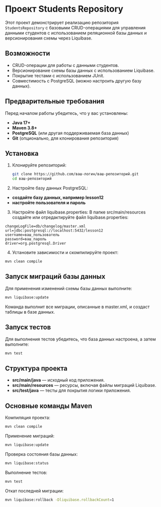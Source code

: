 # Проект Students Repository

Этот проект демонстрирует реализацию репозитория `StudentsRepository` с базовыми CRUD-операциями для управления данными студентов с использованием реляционной базы данных и версионирования схемы через Liquibase.

## Возможности

- CRUD-операции для работы с данными студентов.
- Версионирование схемы базы данных с использованием Liquibase.
- Покрытие тестами с использованием JUnit.
- Совместимость с PostgreSQL (можно настроить другую базу данных).

## Предварительные требования

Перед началом работы убедитесь, что у вас установлены:

- **Java 17+**
- **Maven 3.8+**
- **PostgreSQL** (или другая поддерживаемая база данных)
- **Git** (опционально, для клонирования репозитория)

## Установка

1. Клонируйте репозиторий:
   ```bash
   git clone https://github.com/ваш-логин/ваш-репозиторий.git
   cd ваш-репозиторий
   ```
2. Настройте базу данных PostgreSQL:

- **создайте базу данных, например lesson12**
- **настройте пользователя и пароль**

3. Настройте файл liquibase.properties: В папке src/main/resources создайте или отредактируйте файл liquibase.properties:
```properties
changeLogFile=db/changelog/master.xml
url=jdbc:postgresql://localhost:5432/lesson12
username=ваш_пользователь
password=ваш_пароль
driver=org.postgresql.Driver
```
4. Установите зависимости и скомпилируйте проект:
```bash
mvn clean compile
```

## Запуск миграций базы данных
Для применения изменений схемы базы данных выполните:
```bash
mvn liquibase:update
```
Команда выполнит все миграции, описанные в master.xml, и создаст таблицы в базе данных.

## Запуск тестов
Для выполнения тестов убедитесь, что база данных настроена, а затем выполните:
```bash
mvn test
```

## Структура проекта
- **src/main/java** — исходный код приложения.
- **src/main/resources** — ресурсы, включая файлы миграций Liquibase.
- **src/test/java** — тесты для покрытия логики приложения.
  
## Основные команды Maven
Компиляция проекта:
```bash
mvn clean compile
```
Применение миграций:
```bash
mvn liquibase:update
```
Проверка состояния базы данных:
```bash
mvn liquibase:status
```
Выполнение тестов:
```bash
mvn test
```
Откат последней миграции:
```bash
mvn liquibase:rollback -Dliquibase.rollbackCount=1
```
